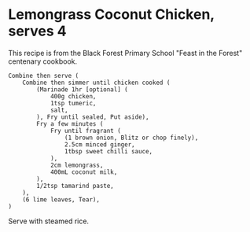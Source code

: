 Lemongrass Coconut Chicken, serves 4
====================================

This recipe is from the Black Forest Primary School "Feast in the Forest" centenary cookbook.

    Combine then serve (
        Combine then simmer until chicken cooked (
            (Marinade 1hr [optional] (
                400g chicken,
                1tsp tumeric,
                salt,
            ), Fry until sealed, Put aside),
            Fry a few minutes (
                Fry until fragrant (
                    (1 brown onion, Blitz or chop finely),
                    2.5cm minced ginger,
                    1tbsp sweet chilli sauce,
                ),
                2cm lemongrass,
                400mL coconut milk,
            ),
            1/2tsp tamarind paste,
        ),
        (6 lime leaves, Tear),
    )

Serve with steamed rice.